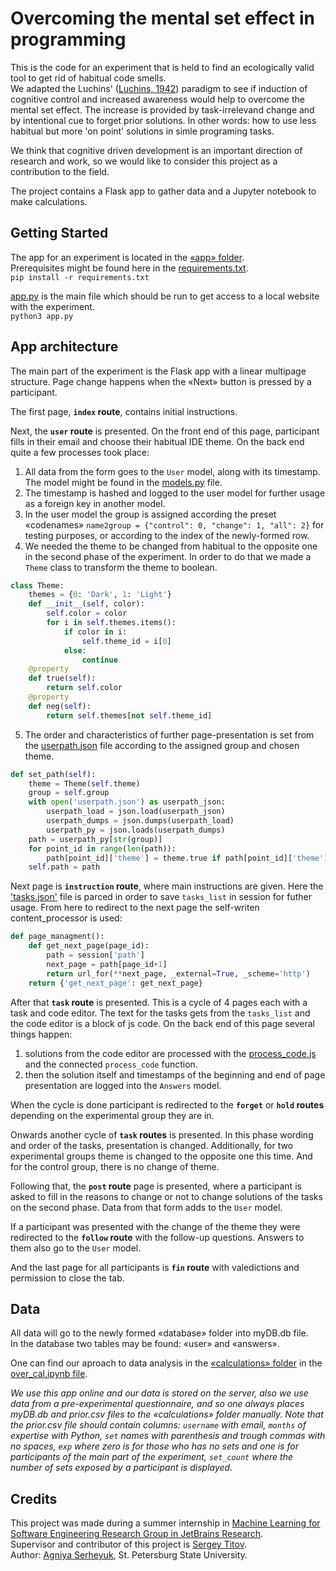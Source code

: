 # Overcoming the mental set effect in programming
This is the code for an experiment that is held to find an ecologically valid tool to get rid of habitual code smells.  
We adapted the Luchins' ([Luchins, 1942](https://psycnet.apa.org/record/2011-21639-001)) paradigm to see if induction of cognitive control and increased awareness would help to overcome the mental set effect. The increase is provided by task-irrelevand change and by intentional cue to forget prior solutions. In other words: how to use less habitual but more 'on point' solutions in simle programing tasks.

We think that cognitive driven development is an important direction of research and work, so we would like to consider this project as a contribution to the field.

The project contains a Flask app to gather data and a Jupyter notebook to make calculations.

## Getting Started
The app for an experiment is located in the [«app» folder](../tree/calculation/app).<br/>
Prerequisites might be found here in the [requirements.txt](../blob/calculation/app/requirements.txt).<br/>
`pip install -r requirements.txt`

[app.py](../blob/calculation/app/app.py) is the main file which should be run to get access to a
local website with the experiment.<br/>
`python3 app.py`

## App architecture
The main part of the experiment is the Flask app with a linear multipage structure. Page change happens when the «Next» button is pressed by a participant.

The first page, **`index` route**, contains initial instructions.

Next, the **`user` route** is presented. On the front end of this page, participant fills in their email and choose their habitual IDE theme. On the back end quite a few processes took place:
1. All data from the form goes to the `User` model, along with its timestamp. The model might be found in the [models.py](../blob/calculation/app/models.py) file. 
2. The timestamp is hashed and logged to the user model for further usage as a foreign key in another model.
3. In the user model the group is assigned according the preset «codenames» `name2group = {"control": 0, "change": 1, "all": 2}` for testing purposes, or according to the index of the newly-formed row.
4. We needed the theme to be changed from habitual to the opposite one in the second phase of the experiment. In order to do that we made a `Theme` class to transform the theme to boolean.

```python
class Theme:
    themes = {0: 'Dark', 1: 'Light'}
    def __init__(self, color):
        self.color = color
        for i in self.themes.items():
            if color in i:
                self.theme_id = i[0]
            else:
                continue
    @property
    def true(self):
        return self.color
    @property
    def neg(self):
        return self.themes[not self.theme_id]
```
5. The order and characteristics of further page-presentation is set from the [userpath.json](../blob/calculation/app/userpath.json) file according to the assigned group and chosen theme.
```python
def set_path(self):
    theme = Theme(self.theme)
    group = self.group    
    with open('userpath.json') as userpath_json:
        userpath_load = json.load(userpath_json)
        userpath_dumps = json.dumps(userpath_load)
        userpath_py = json.loads(userpath_dumps)
    path = userpath_py[str(group)]
    for point_id in range(len(path)):
        path[point_id]['theme'] = theme.true if path[point_id]['theme'] else theme.neg
    self.path = path
```

Next page is **`instruction` route**, where main instructions are given. Here the ['tasks.json'](../blob/calculation/app/tasks.json) file is parced in order to save `tasks_list` in session for futher usage. From here to redirect to the next page the self-writen content_processor is used:
```python
def page_managment():
    def get_next_page(page_id):
        path = session['path']
        next_page = path[page_id+1]
        return url_for(**next_page, _external=True, _scheme='http')
    return {'get_next_page': get_next_page}
```

After that **`task` route** is presented. This is a cycle of 4 pages each with a task and code editor. The text for the tasks gets from the `tasks_list` and the code editor is a block of js code. On the back end of this page several things happen:
1. solutions from the code editor are processed with the [process_code.js](../blob/calculation/app/static/process_code.js) and the connected `process_code` function.
2. then the solution itself and timestamps of the beginning and end of page presentation are logged into the `Answers` model.

When the cycle is done participant is redirected to the **`forget`** or **`hold` routes** depending on the experimental group they are in.

Onwards another cycle of **`task` routes** is presented. In this phase wording and order of the tasks, presentation is changed. Additionally, for two experimental groups theme is changed to the opposite one this time. And for the control group, there is no change of theme. 

Following that, the **`post` route** page is presented, where a participant is asked to fill in the reasons to change or not to change solutions of the tasks on the second phase. Data from that form adds to the `User` model. 

If a participant was presented with the change of the theme they were redirected to the **`follow` route** with the follow-up questions. Answers to them also go to the `User` model.

And the last page for all participants is **`fin` route** with valedictions and permission to close the tab.

## Data
All data will go to the newly formed «database» folder into myDB.db file.  
In the database two tables may be found: «user» and «answers».  

One can find our aproach to data analysis in the [«calculations» folder](..tree/calculation/calculations)
in the [over_cal.ipynb file](../blob/calculation/calculations/over_cal.ipynb).

*We use this app online and our data is stored on the server, also we use data from a pre-experimental questionnaire,
and so one always places myDB.db and prior.csv files to the «calculations» folder manually.
Note that the prior.csv file should contain columns: 
`username` with email, 
`months` of expertise with Python, 
`set` names with parenthesis and trough commas with no spaces, 
`exp` where zero is for those who has no sets and one is for participants of the main part of the experiment, 
`set_count` where the number of sets exposed by a participant is displayed.*

## Credits
This project was made during a summer internship in [Machine Learning for 
Software Engineering Research Group in JetBrains Research](https://research.jetbrains.org/groups/ml_methods/). <br/>
Supervisor and contributor of this project is [Sergey Titov](https://github.com/TitovSergey). <br/>
Author: [Agniya Serheyuk](https://github.com/hugnia), St. Petersburg State University.